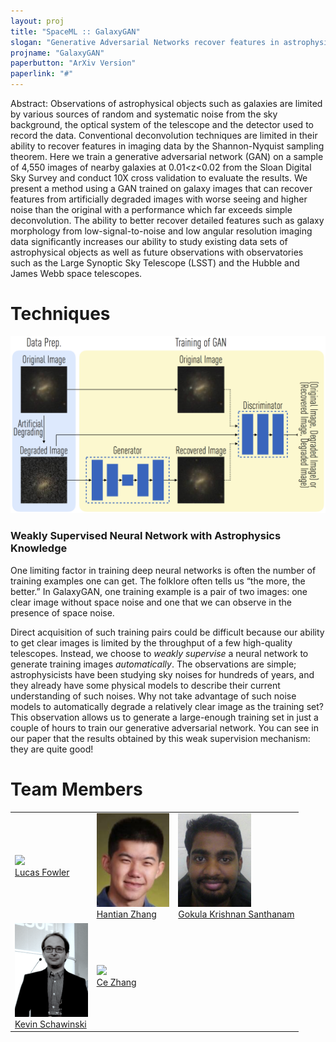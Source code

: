 ```yaml
---
layout: proj
title: "SpaceML :: GalaxyGAN"
slogan: "Generative Adversarial Networks recover features in astrophysical images of galaxies beyond the deconvolution limit"
projname: "GalaxyGAN"
paperbutton: "ArXiv Version"
paperlink: "#"
---
```

Abstract: Observations of astrophysical objects such as galaxies are limited by various sources of random and systematic noise from the sky background, the optical system of the telescope and the detector used to record the data. Conventional deconvolution techniques are limited in their ability to recover features in imaging data by the Shannon-Nyquist sampling theorem. Here we train a generative adversarial network (GAN) on a sample of 4,550 images of nearby galaxies at 0.01<z<0.02 from the Sloan Digital Sky Survey and conduct 10X cross validation to evaluate the results. We present a method using a GAN trained on galaxy images that can recover features from artificially degraded images with worse seeing and higher noise than the original with a performance which far exceeds simple deconvolution. The ability to better recover detailed features such as galaxy morphology from low-signal-to-noise and low angular resolution imaging data significantly increases our ability to study existing data sets of astrophysical objects as well as future observations with observatories such as the Large Synoptic Sky Telescope (LSST) and the Hubble and James Webb space telescopes. 

# Techniques

<img src="https://github.com/SpaceML/SpaceML.github.io/blob/master/gg/walkthrough.png?raw=true" width="600">





### Weakly Supervised Neural Network with Astrophysics Knowledge

One limiting factor in training deep neural networks is often the number 
of training examples one can get. The folklore often tells us “the more, 
the better.” In GalaxyGAN, one training example is a pair of two images: 
one clear image without space noise and one that we can observe in the 
presence of space noise. 

Direct acquisition of such training pairs could be difficult because 
our ability to get clear images is limited by the throughput of a 
few high-quality telescopes. Instead, we choose to *weakly supervise* 
a neural network to generate training images *automatically*. 
The observations are simple; astrophysicists have been studying sky 
noises for hundreds of years, and they already have some physical models 
to describe their current understanding of such noises. Why not take advantage 
of such noise models to automatically degrade a relatively clear image as the 
training set? This observation allows us to generate a large-enough training 
set in just a couple of hours to train our generative adversarial network. 
You can see in our paper that the results obtained by this weak supervision 
mechanism: they are quite good!


# Team Members

<table style="border:none;">
<tr>

<td><img src="http://macd.com/01about_us/MACD_management/photos_management/lf150px.jpg" height="150"><br/>
<a href="#">Lucas Fowler</a></td>

<td><img src="https://github.com/SpaceML/SpaceML.github.io/blob/master/gg/hantian.png?raw=true" height="150"><br/>
<a href="#">Hantian Zhang</a></td>

<td><img src="https://github.com/SpaceML/SpaceML.github.io/blob/master/gg/gokul.jpg?raw=true" height="150"><br/>
<a href="#">Gokula Krishnan Santhanam</a></td>

</tr>


<tr>

<td><img src="https://github.com/SpaceML/SpaceML.github.io/blob/master/gg/kevin.png?raw=true" height="150"><br/>
<a href="http://www.astro.ethz.ch/schawinski">Kevin Schawinski</a></td>

<td><img src="https://www.bi.id.ethz.ch/personensuche/bildPersonPre.do?pid=38419&tok=a3ad29b3d6ab9abd8a240ad71144e5c8" height="150"><br/>
<a href="https://www.inf.ethz.ch/personal/ce.zhang/">Ce Zhang</a></td>

</tr>
</table>





